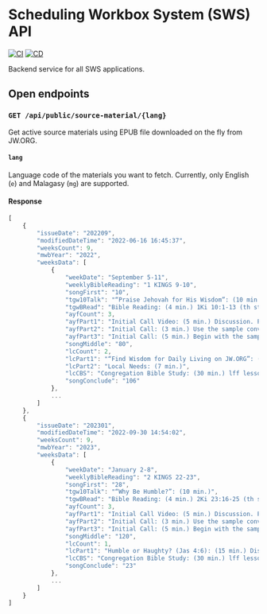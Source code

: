 # Scheduling Workbox System (SWS) API

[![CI](https://github.com/sws2apps/sws2apps-api/actions/workflows/ci.yml/badge.svg)](https://github.com/sws2apps/sws2apps-api/actions/workflows/ci.yml)
[![CD](https://github.com/sws2apps/sws2apps-api/actions/workflows/deploy.yml/badge.svg)](https://github.com/sws2apps/sws2apps-api/actions/workflows/deploy.yml)

Backend service for all SWS applications.

## Open endpoints

### `GET /api/public/source-material/{lang}`

Get active source materials using EPUB file downloaded on the fly from JW.ORG.

#### `lang`

Language code of the materials you want to fetch. Currently, only English (`e`) and Malagasy (`mg`) are supported.

#### Response

```js
[
    {
        "issueDate": "202209",
        "modifiedDateTime": "2022-06-16 16:45:37",
        "weeksCount": 9,
        "mwbYear": "2022",
        "weeksData": [
            {
                "weekDate": "September 5-11",
                "weeklyBibleReading": "1 KINGS 9-10",
                "songFirst": "10",
                "tgw10Talk": "“Praise Jehovah for His Wisdom”: (10 min.)",
                "tgwBRead": "Bible Reading: (4 min.) 1Ki 10:1-13 (th study 5)",
                "ayfCount": 3,
                "ayfPart1": "Initial Call Video: (5 min.) Discussion. Play the video Initial Call: Bible Study​—Ps 37:29. Stop the video at each pause, and ask the audience the questions that appear in the video.",
                "ayfPart2": "Initial Call: (3 min.) Use the sample conversation for the campaign to start Bible studies. (th study 1)",
                "ayfPart3": "Initial Call: (5 min.) Begin with the sample conversation for the campaign to start Bible studies. Start a Bible study in lesson 01 of the Enjoy Life Forever! brochure. (th study 13)",
                "songMiddle": "80",
                "lcCount": 2,
                "lcPart1": "“Find Wisdom for Daily Living on JW.ORG”: (8 min.) Discussion. Encourage the audience to search jw.org when seeking the Bible’s wisdom for day-to-day challenges.",
                "lcPart2": "Local Needs: (7 min.)",
                "lcCBS": "Congregation Bible Study: (30 min.) lff lesson 18 points 6-7 and summary, review, and goal",
                "songConclude": "106"
            },
            ...
        ]
    },
    {
        "issueDate": "202301",
        "modifiedDateTime": "2022-09-30 14:54:02",
        "weeksCount": 9,
        "mwbYear": "2023",
        "weeksData": [
            {
                "weekDate": "January 2-8",
                "weeklyBibleReading": "2 KINGS 22-23",
                "songFirst": "28",
                "tgw10Talk": "“Why Be Humble?”: (10 min.)",
                "tgwBRead": "Bible Reading: (4 min.) 2Ki 23:16-25 (th study 2)",
                "ayfCount": 3,
                "ayfPart1": "Initial Call Video: (5 min.) Discussion. Play the video Initial Call: Prayer​—Ps 65:2. Stop the video at each pause, and ask the audience the questions that appear in the video.",
                "ayfPart2": "Initial Call: (3 min.) Use the sample conversation topic. (th study 1)",
                "ayfPart3": "Initial Call: (5 min.) Begin with the sample conversation topic, and start a Bible study in lesson 01 of the Enjoy Life Forever! brochure. (th study 16)",
                "songMiddle": "120",
                "lcCount": 1,
                "lcPart1": "Humble or Haughty? (Jas 4:6): (15 min.) Discussion. Play the video. Then ask the audience: What is the difference between humility and haughtiness? What can we learn from Moses’ example? Why are you determined to remain humble?",
                "lcCBS": "Congregation Bible Study: (30 min.) lff lesson 33",
                "songConclude": "23"
            },
            ...
        ]
    }
]
```
